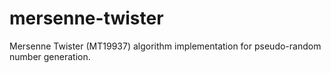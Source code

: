 # mersenne-twister
Mersenne Twister (MT19937) algorithm implementation for pseudo-random number generation.
